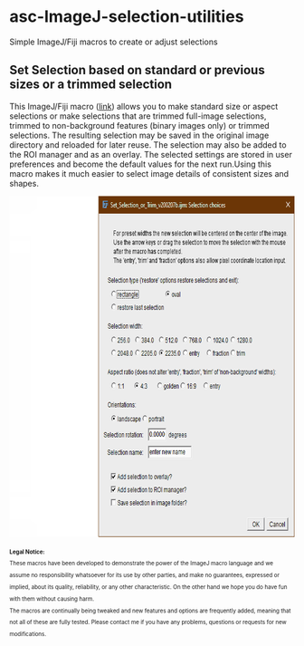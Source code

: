 # asc-ImageJ-selection-utilities
Simple ImageJ/Fiji macros to create or adjust selections

<H2>Set Selection based on standard or previous sizes or a trimmed selection</H2>
<p>This ImageJ/Fiji macro (<a href="https://github.com/peterjlee/asc-ImageJ-selection-utilities" Title = "Applied Superconductivity Center Set Selection or Trim Macro Repository" >link</a>) allows you to make standard size or aspect selections or make selections that are trimmed full-image selections, trimmed to non-background features (binary images only) or trimmed selections. The resulting selection may be saved in the original image directory and reloaded for later reuse. The selection may also be added to the ROI manager and as an overlay. The selected settings are stored in user preferences and become the default values for the next run.Using this macro makes it much easier to select image details of consistent sizes and shapes.
</p>
    <p><img src="/images/Set_Selection_or_Trim_Menus_705x602.gif" alt="Set standard selection or trimmed selections" height="602"  /></p>

<p><sub><sup>
 <strong>Legal Notice:</strong> <br />
These macros have been developed to demonstrate the power of the ImageJ macro language and we assume no responsibility whatsoever for its use by other parties, and make no guarantees, expressed or implied, about its quality, reliability, or any other characteristic. On the other hand we hope you do have fun with them without causing harm.
<br />
The macros are continually being tweaked and new features and options are frequently added, meaning that not all of these are fully tested. Please contact me if you have any problems, questions or requests for new modifications.
 </sup></sub>
</p>
